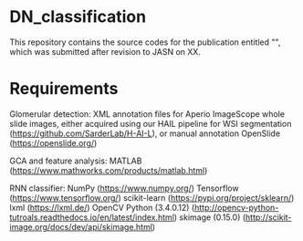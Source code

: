# DN_classification

This repository contains the source codes for the publication entitled "", which was submitted after revision to JASN on XX. 

# Requirements
Glomerular detection:
XML annotation files for Aperio ImageScope whole slide images, either acquired using our HAIL pipeline for WSI segmentation (https://github.com/SarderLab/H-AI-L), or manual annotation
OpenSlide (https://openslide.org/)

GCA and feature analysis:
MATLAB (https://www.mathworks.com/products/matlab.html)

RNN classifier:
NumPy (https://www.numpy.org/)
Tensorflow (https://www.tensorflow.org/)
scikit-learn (https://pypi.org/project/sklearn/)
lxml (https://lxml.de/)
OpenCV Python (3.4.0.12) (http://opencv-python-tutroals.readthedocs.io/en/latest/index.html)
skimage (0.15.0) (http://scikit-image.org/docs/dev/api/skimage.html)
